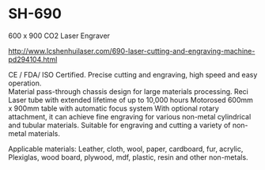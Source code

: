 # SH-690
600 x 900 CO2 Laser Engraver

http://www.lcshenhuilaser.com/690-laser-cutting-and-engraving-machine-pd294104.html


CE / FDA/ ISO Certified. 
Precise cutting and engraving, high speed and easy operation.  
Material pass-through chassis design for large materials processing. 
Reci Laser tube with extended lifetime of up to 10,000 hours
Motorosed 600mm x 900mm table with automatic focus system
With optional rotary attachment, it can achieve fine engraving for various non-metal cylindrical and tubular materials. 
Suitable for engraving and cutting a variety of non-metal materials.

Applicable materials:
Leather, cloth, wool, paper, cardboard, fur, acrylic, Plexiglas, wood board, plywood, mdf, plastic, resin and other non-metals.

